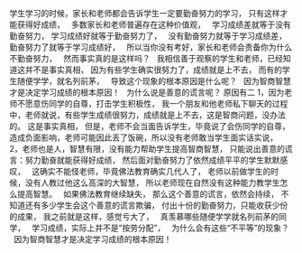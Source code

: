 学生学习的时候，家长和老师都会告诉学生一定要勤奋努力的学习，
只有这样才能获得好成绩，
&nbsp;
多数家长和老师普遍存在这种价值观，
&nbsp;
学习成绩差就等于没有勤奋努力，
学习成绩好就等于勤奋努力了，
&nbsp;
没有勤奋努力就等于学习成绩差，
勤奋努力了就等于学习成绩好，
&nbsp;
所以当你没有考好，家长和老师会责备你为什么不勤奋努力，
&nbsp;
然而事实真的是这样吗？
&nbsp;
我相信善于观察的学生和老师，已经知道这并不是事实真相，
因为有些学生确实很努力了，成绩就是上不去，
而有的学生随便学学，就名列前茅，
&nbsp;
导致这个现象的根本原因是什么呢？
&nbsp;
因为智商智慧才是决定学习成绩的根本原因！
&nbsp;
为什么说是善意的谎言呢？
原因有二
1，因为老师不愿意伤同学的自尊，打击学生积极性，
我一个朋友和他老师私下聊天的过程中，老师就说，有些学生成绩很努力，成绩就是上不去，这是智商问题，没办法的。
这是事实真相，
但是，老师不会当面告诉学生，毕竟说了会伤同学的自尊，造成负面影响，老师可能因此丢了饭碗，所以没有老师敢当学生面实话实说，
&nbsp;
2，老师也是人，智慧有限，没有能力帮助学生提高智商智慧，
只能说出善意的谎言：努力勤奋就能获得好成绩，
然后面对勤奋努力了依然成绩平平的学生默默感叹，
&nbsp;
这确实不能怪老师，毕竟佛法教育确实几代人了，
老师以前做学生的时候，没有人教过他这么高深的大智慧，
所以老师现在自然没有这种能力教学生怎么提高智慧。
&nbsp;
如果佛法教育继续缺失，
那么这个善意的谎言，依然会持续，
不知道还有多少学生会这个善意的谎言欺骗，
付出十份的勤奋努力，只能收获少份的成果，
我之前就是这样，感觉亏大了，
&nbsp;
真羡慕哪些随便学学就名列前茅的同学，
&nbsp;
学习成绩，实际上并不是“按劳分配”，
&nbsp;
为什么会有这些“不平等”的现象？
&nbsp;
因为智商智慧才是决定学习成绩的根本原因！







